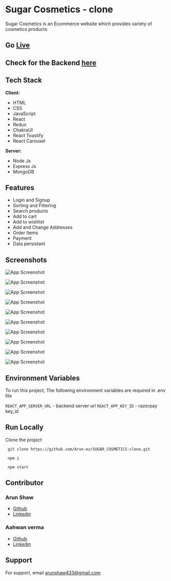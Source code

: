 # Sugar Cosmetics - clone

Sugar Cosmetics is an Ecommerce website which provides variety of cosmetics products

## Go <a href="https://sugar-cosmetics-clone-seven.vercel.app"> Live </a>

## Check for the Backend <a href="https://github.com/Arun-ez/sugar_cosmetics_backend"> here </a>

## Tech Stack

**Client:** 
- HTML
- CSS
- JavaScript
- React
- Redux
- ChakraUI
- React Toastify
- React Carousel

**Server:**
- Node Js
- Express Js
- MongoDB

## Features

- Login and Signup
- Sorting and Filtering
- Search products
- Add to cart
- Add to wishlist
- Add and Change Addresses
- Order Items
- Payment
- Data persistant

## Screenshots

![App Screenshot](https://qafgonqpxbvofaxwuamk.supabase.co/storage/v1/object/public/images/sugar_cosmetics_thumbs/sugar_1.png)

![App Screenshot](https://qafgonqpxbvofaxwuamk.supabase.co/storage/v1/object/public/images/sugar_cosmetics_thumbs/sugar_2.png)

![App Screenshot](https://qafgonqpxbvofaxwuamk.supabase.co/storage/v1/object/public/images/sugar_cosmetics_thumbs/sugar_10.png)

![App Screenshot](https://qafgonqpxbvofaxwuamk.supabase.co/storage/v1/object/public/images/sugar_cosmetics_thumbs/sugar_4.png)

![App Screenshot](https://qafgonqpxbvofaxwuamk.supabase.co/storage/v1/object/public/images/sugar_cosmetics_thumbs/sugar_6.png)

![App Screenshot](https://qafgonqpxbvofaxwuamk.supabase.co/storage/v1/object/public/images/sugar_cosmetics_thumbs/sugar_5.png)

![App Screenshot](https://qafgonqpxbvofaxwuamk.supabase.co/storage/v1/object/public/images/sugar_cosmetics_thumbs/sugar_3.png)

![App Screenshot](https://qafgonqpxbvofaxwuamk.supabase.co/storage/v1/object/public/images/sugar_cosmetics_thumbs/sugar_7.png)

![App Screenshot](https://qafgonqpxbvofaxwuamk.supabase.co/storage/v1/object/public/images/sugar_cosmetics_thumbs/sugar_8.png)

![App Screenshot](https://qafgonqpxbvofaxwuamk.supabase.co/storage/v1/object/public/images/sugar_cosmetics_thumbs/sugar_9.png)


## Environment Variables

To run this project, The following environment variables are required in .env file

`REACT_APP_SERVER_URL` - backend server url
`REACT_APP_KEY_ID` - razorpay key_id


## Run Locally

Clone the project

```  git clone https://github.com/Arun-ez/SUGAR_COSMETICS-clone.git  ```

```  npm i  ```

```  npm start  ```



## Contributor 

### Arun Shaw
- [Github](https://github.com/Arun-ez)
- [Linkedin](https://www.linkedin.com/in/arun-shaw-60ba64240)

### Aahwan verma
- [Github](https://github.com/Vaahwan)
- [Linkedin](https://www.linkedin.com/in/aahwan-verma-aa3903241/)


## Support

For support, email arunshaw433@gmail.com

